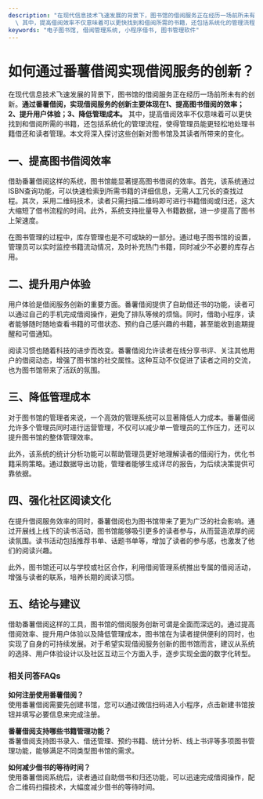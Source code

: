 ```yaml
---
description: "在现代信息技术飞速发展的背景下，图书馆的借阅服务正在经历一场前所未有的创新。**通过番薯借阅，实现借阅服务的创新主要体现在1、提高图书借阅的效率；2、提升用户体验；3、降低管理成本。**\
  \ 其中，提高借阅效率不仅意味着可以更快找到和借阅所需的书籍，还包括系统化的管理流程，使得管理员能更轻松地处理书籍借还和读者管理。本文将深入探讨这些创新对图书馆及其读者所带来的变化。"
keywords: "电子图书馆, 借阅管理系统, 小程序借书, 图书管理软件"
---
```

# 如何通过番薯借阅实现借阅服务的创新？

在现代信息技术飞速发展的背景下，图书馆的借阅服务正在经历一场前所未有的创新。**通过番薯借阅，实现借阅服务的创新主要体现在1、提高图书借阅的效率；2、提升用户体验；3、降低管理成本。** 其中，提高借阅效率不仅意味着可以更快找到和借阅所需的书籍，还包括系统化的管理流程，使得管理员能更轻松地处理书籍借还和读者管理。本文将深入探讨这些创新对图书馆及其读者所带来的变化。

## 一、提高图书借阅效率

借助番薯借阅这样的系统，图书馆能显著提高图书借阅的效率。首先，该系统通过ISBN查询功能，可以快速检索到所需书籍的详细信息，无需人工冗长的查找过程。其次，采用二维码技术，读者只需扫描二维码即可进行书籍借阅或归还，这大大缩短了借书流程的时间。此外，系统支持批量导入书籍数据，进一步提高了图书上架速度。

在图书管理的过程中，库存管理也是不可或缺的一部分。通过电子图书馆的设置，管理员可以实时监控书籍流动情况，及时补充热门书籍，同时减少不必要的库存占用。

## 二、提升用户体验

用户体验是借阅服务创新的重要方面。番薯借阅提供了自助借还书的功能，读者可以通过自己的手机完成借阅操作，避免了排队等候的烦恼。同时，借助小程序，读者能够随时随地查看书籍的可借状态、预约自己感兴趣的书籍，甚至能收到逾期提醒和可借通知。

阅读习惯也随着科技的进步而改变。番薯借阅允许读者在线分享书评、关注其他用户的借阅动态，增强了图书馆的社交属性。这种互动不仅促进了读者之间的交流，也为图书馆带来了活跃的氛围。

## 三、降低管理成本

对于图书馆的管理者来说，一个高效的管理系统可以显著降低人力成本。番薯借阅允许多个管理员同时进行运营管理，不仅可以减少单一管理员的工作压力，还可以提升图书馆的整体管理效率。

此外，该系统的统计分析功能可以帮助管理员更好地理解读者的借阅行为，优化书籍采购策略。通过数据导出功能，管理者能够生成详尽的报告，为后续决策提供可靠依据。

## 四、强化社区阅读文化

在提升借阅服务效率的同时，番薯借阅也为图书馆带来了更为广泛的社会影响。通过开展线上线下的读书活动，图书馆能够吸引更多的读者参与，从而营造浓厚的阅读氛围。读书活动包括推荐书单、话题书单等，增加了读者的参与感，也激发了他们的阅读兴趣。

此外，图书馆还可以与学校或社区合作，利用借阅管理系统推出专属的借阅活动，增强与读者的联系，培养长期的阅读习惯。

## 五、结论与建议

借助番薯借阅这样的工具，图书馆的借阅服务创新可谓是全面而深远的。通过提高借阅效率、提升用户体验以及降低管理成本，图书馆在为读者提供便利的同时，也实现了自身的可持续发展。对于希望实现借阅服务创新的图书馆而言，建议从系统的选择、用户体验设计以及社区互动三个方面入手，逐步实现全面的数字化转型。

### 相关问答FAQs

**如何注册使用番薯借阅？**  
使用番薯借阅需要先创建书馆，您可以通过微信扫码进入小程序，点击新建书馆按钮并填写必要信息来完成注册。

**番薯借阅支持哪些书籍管理功能？**  
番薯借阅支持图书录入、借还管理、预约书籍、统计分析、线上书评等多项图书管理功能，能够满足不同类型图书馆的需求。

**如何减少借书的等待时间？**  
使用番薯借阅系统后，读者通过自助借书和归还功能，可以迅速完成借阅操作，配合二维码扫描技术，大幅度减少借书的等待时间。
